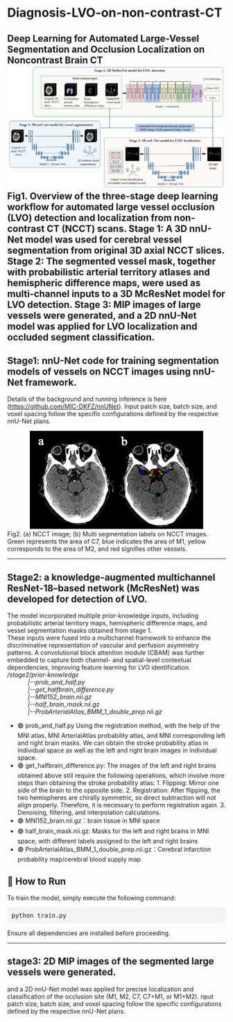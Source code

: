 # Diagnosis-LVO-on-non-contrast-CT
Deep Learning for Automated Large-Vessel Segmentation and Occlusion Localization on Noncontrast Brain CT
![image](https://github.com/zsunAI/Diagnosis-LVO-on-non-contrast-CT/blob/main/png/Fig2.png)  
Fig1. Overview of the three-stage deep learning workflow for automated large vessel occlusion (LVO) detection and localization from non-contrast CT (NCCT) scans. Stage 1: A 3D nnU-Net model was used for cerebral vessel segmentation from original 3D axial NCCT slices. Stage 2: The segmented vessel mask, together with probabilistic arterial territory atlases and hemispheric difference maps, were used as multi-channel inputs to a 3D McResNet model for LVO detection. Stage 3: MIP images of large vessels were generated, and a 2D nnU-Net model was applied for LVO localization and occluded segment classification.    
---

## **Stage1: nnU-Net code for training segmentation models of vessels on NCCT images using nnU-Net framework.**
Details of the background and running inference is here (https://github.com/MIC-DKFZ/nnUNet). Input patch size, batch size, and voxel spacing follow the specific configurations defined by the respective nnU-Net plans.
<center>
    <img src="https://github.com/zsunAI/Diagnosis-LVO-on-non-contrast-CT/blob/main/png/Fig1.png" alt="image" />
</center>
Fig2. (a) NCCT image; (b) Multi segmentation labels on NCCT images. Green represents the area of C7, blue indicates the area of M1, yellow corresponds to the area of M2, and red signifies other vessels.  

---
## **Stage2: a knowledge-augmented multichannel ResNet-18–based network (McResNet) was developed for detection of LVO.**
The model incorporated multiple prior-knowledge inputs, including probabilistic arterial territory maps,
hemispheric difference maps, and vessel segmentation masks obtained from stage 1.  
These inputs were fused into a multichannel framework to enhance the discriminative representation of vascular and perfusion asymmetry patterns. A convolutional block attention module (CBAM) was further embedded to capture both channel- and spatial-level contextual dependencies, improving feature learning for LVO identification.  
*/stage2/prior-knowledge  
&nbsp;&nbsp;&nbsp;&nbsp;&nbsp;&nbsp;&nbsp;&nbsp;&nbsp;&nbsp;&nbsp;&nbsp;|--prob_and_half.py  
&nbsp;&nbsp;&nbsp;&nbsp;&nbsp;&nbsp;&nbsp;&nbsp;&nbsp;&nbsp;&nbsp;&nbsp;|--get_halfbrain_difference.py  
&nbsp;&nbsp;&nbsp;&nbsp;&nbsp;&nbsp;&nbsp;&nbsp;&nbsp;&nbsp;&nbsp;&nbsp;|--MNI152_brain.nii.gz  
&nbsp;&nbsp;&nbsp;&nbsp;&nbsp;&nbsp;&nbsp;&nbsp;&nbsp;&nbsp;&nbsp;&nbsp;|--half_brain_mask.nii.gz  
&nbsp;&nbsp;&nbsp;&nbsp;&nbsp;&nbsp;&nbsp;&nbsp;&nbsp;&nbsp;&nbsp;&nbsp;|--ProbArterialAtlas_BMM_1_double_prep.nii.gz*

- 🟢 prob_and_half.py Using the registration method, with the help of the MNI atlas, MNI ArterialAtlas probability atlas, and MNI corresponding left and right brain masks. We can obtain the stroke probability atlas in individual space as well as the left and right brain images in individual space.
- 🟢 get_halfbrain_difference.py:
  The images of the left and right brains obtained above still require the following operations, which involve more steps than obtaining the stroke probability atlas: 1. Flipping: Mirror one side of the brain to the opposite side. 2. Registration: After flipping, the two hemispheres are chirally symmetric, so direct subtraction will not align properly. Therefore, it is necessary to perform registration again. 3. Denoising, filtering, and interpolation calculations.
- 🟢 MNI152_brain.nii.gz：brain tissue in MNI space
- 🟢 half_brain_mask.nii.gz: Masks for the left and right brains in MNI space, with different labels assigned to the left and right brains
- 🟢 ProbArterialAtlas_BMM_1_double_prep.nii.gz：Cerebral infarction probability map/cerebral blood supply map
<h2>🚀 How to Run</h2>
<p>To train the model, simply execute the following command:</p>
<pre style="background-color: #f4f4f4; padding: 10px; border-radius: 5px;">
python train.py
</pre>
<p>Ensure all dependencies are installed before proceeding.</p>

---  

## **stage3: 2D MIP images of the segmented large vessels were generated.**
and a 2D nnU-Net model was applied for precise localization and classification of the occlusion site 
(M1, M2, C7, C7+M1, or M1+M2). nput patch size, batch size, and voxel spacing follow the specific configurations defined by the respective nnU-Net plans.
